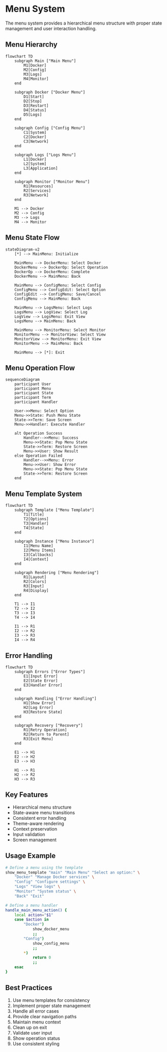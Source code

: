 # Menu System

The menu system provides a hierarchical menu structure with proper state management and user interaction handling.

## Menu Hierarchy

```mermaid
flowchart TD
    subgraph Main ["Main Menu"]
        M1[Docker]
        M2[Config]
        M3[Logs]
        M4[Monitor]
    end
    
    subgraph Docker ["Docker Menu"]
        D1[Start]
        D2[Stop]
        D3[Restart]
        D4[Status]
        D5[Logs]
    end
    
    subgraph Config ["Config Menu"]
        C1[System]
        C2[Docker]
        C3[Network]
    end
    
    subgraph Logs ["Logs Menu"]
        L1[Docker]
        L2[System]
        L3[Application]
    end
    
    subgraph Monitor ["Monitor Menu"]
        R1[Resources]
        R2[Services]
        R3[Network]
    end
    
    M1 --> Docker
    M2 --> Config
    M3 --> Logs
    M4 --> Monitor
```

## Menu State Flow

```mermaid
stateDiagram-v2
    [*] --> MainMenu: Initialize
    
    MainMenu --> DockerMenu: Select Docker
    DockerMenu --> DockerOp: Select Operation
    DockerOp --> DockerMenu: Complete
    DockerMenu --> MainMenu: Back
    
    MainMenu --> ConfigMenu: Select Config
    ConfigMenu --> ConfigEdit: Select Option
    ConfigEdit --> ConfigMenu: Save/Cancel
    ConfigMenu --> MainMenu: Back
    
    MainMenu --> LogsMenu: Select Logs
    LogsMenu --> LogView: Select Log
    LogView --> LogsMenu: Exit View
    LogsMenu --> MainMenu: Back
    
    MainMenu --> MonitorMenu: Select Monitor
    MonitorMenu --> MonitorView: Select View
    MonitorView --> MonitorMenu: Exit View
    MonitorMenu --> MainMenu: Back
    
    MainMenu --> [*]: Exit
```

## Menu Operation Flow

```mermaid
sequenceDiagram
    participant User
    participant Menu
    participant State
    participant Term
    participant Handler
    
    User->>Menu: Select Option
    Menu->>State: Push Menu State
    State->>Term: Save Screen
    Menu->>Handler: Execute Handler
    
    alt Operation Success
        Handler-->>Menu: Success
        Menu->>State: Pop Menu State
        State->>Term: Restore Screen
        Menu->>User: Show Result
    else Operation Failed
        Handler-->>Menu: Error
        Menu->>User: Show Error
        Menu->>State: Pop Menu State
        State->>Term: Restore Screen
    end
```

## Menu Template System

```mermaid
flowchart TD
    subgraph Template ["Menu Template"]
        T1[Title]
        T2[Options]
        T3[Handler]
        T4[State]
    end
    
    subgraph Instance ["Menu Instance"]
        I1[Menu Name]
        I2[Menu Items]
        I3[Callbacks]
        I4[Context]
    end
    
    subgraph Rendering ["Menu Rendering"]
        R1[Layout]
        R2[Colors]
        R3[Input]
        R4[Display]
    end
    
    T1 --> I1
    T2 --> I2
    T3 --> I3
    T4 --> I4
    
    I1 --> R1
    I2 --> R2
    I3 --> R3
    I4 --> R4
```

## Error Handling

```mermaid
flowchart TD
    subgraph Errors ["Error Types"]
        E1[Input Error]
        E2[State Error]
        E3[Handler Error]
    end
    
    subgraph Handling ["Error Handling"]
        H1[Show Error]
        H2[Log Error]
        H3[Restore State]
    end
    
    subgraph Recovery ["Recovery"]
        R1[Retry Operation]
        R2[Return to Parent]
        R3[Exit Menu]
    end
    
    E1 --> H1
    E2 --> H2
    E3 --> H3
    
    H1 --> R1
    H2 --> R2
    H3 --> R3
```

## Key Features

- Hierarchical menu structure
- State-aware menu transitions
- Consistent error handling
- Theme-aware rendering
- Context preservation
- Input validation
- Screen management

## Usage Example

```bash
# Define a menu using the template
show_menu_template "main" "Main Menu" "Select an option:" \
    "Docker" "Manage Docker services" \
    "Config" "Configure settings" \
    "Logs" "View logs" \
    "Monitor" "System status" \
    "Back" "Exit"

# Define a menu handler
handle_main_menu_action() {
    local action="$1"
    case $action in
        "Docker")
            show_docker_menu
            ;;
        "Config")
            show_config_menu
            ;;
        *)
            return 0
            ;;
    esac
}
```

## Best Practices

1. Use menu templates for consistency
2. Implement proper state management
3. Handle all error cases
4. Provide clear navigation paths
5. Maintain menu context
6. Clean up on exit
7. Validate user input
8. Show operation status
9. Use consistent styling 